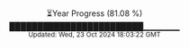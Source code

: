 <p align="center">
⏳Year Progress (81.08 %)<br>
████████████████████████▁▁▁▁▁▁ <br>
<sub>Updated: Wed, 23 Oct 2024 18:03:22 GMT</sub>
</p>

